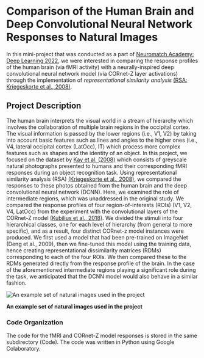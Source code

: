 # Comparison of the Human Brain and Deep Convolutional Neural Network Responses to Natural Images

In this mini-project that was conducted as a part of [Neuromatch Academy: Deep Learning 2022](https://deeplearning.neuromatch.io/tutorials/Schedule/daily_schedules.html), we were interested in comparing the response profiles of the human brain (via fMRI activity) with a neurally-inspired deep convolutional neural network model (via CORnet-Z layer activations) through the implementation of *representational similarity analysis* [(RSA: Kriegeskorte et al., 2008)](https://www.frontiersin.org/articles/10.3389/neuro.06.004.2008/full). 

## Project Description
The human brain interprets the visual world in a stream of hierarchy which involves the collaboration of multiple brain regions in the occipital cortex. The visual information is passed by the lower regions (i.e., V1, V2) by taking into account basic features such as lines and angles to the higher ones (i.e., V4, lateral occipital cortex (LatOcc), IT) which process more complex features such as shapes and the identity of an object. In this project, we focused on the dataset by [Kay et al. (2008)](https://www.nature.com/articles/nature06713) which consists of greyscale natural photographs presented to humans and their corresponding fMRI responses during an object recognition task. Using representational similarity analysis (RSA) [(Kriegeskorte et al., 2008)](https://www.frontiersin.org/articles/10.3389/neuro.06.004.2008/full), we compared the responses to these photos obtained from the human brain and the deep convolutional neural network (DCNN). Here, we examined the role of intermediate regions, which was unaddressed in the original study. We compared the response profiles of four region-of-interests (ROIs) (V1, V2, V4, LatOcc) from the experiment with the convolutional layers of the CORnet-Z model [(Kubilius et al., 2018)](https://www.biorxiv.org/content/10.1101/408385v1). We divided the stimuli into four hierarchical classes, one for each level of hierarchy (from general to more specific), and as a result, four distinct CORnet-z model instances were produced. We first used a model that had been pre-trained on ImageNet (Deng et al., 2009), then we fine-tuned this model using the training data, hence creating representational dissimilarity matrices (RDMs) corresponding to each of the four ROIs. We then compared these to the RDMs generated directly from the response profile of the brain. In the case of the aforementioned intermediate regions playing a significant role during the task, we anticipated that the DCNN model would also behave in a similar fashion.

![An example set of natural images used in the project](https://github.com/batiyilmaz/NMA-DeepLearning-Natural-Photographs-DCNNvsHumanBrain/blob/main/example_set_images.png)

**An example set of natural images used in the project**

### Code Organization
The code for the fMRI and CORnet-Z model responses is stored in the same subdirectory (Code). The code was written in Python using Google Colaboratory.
